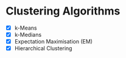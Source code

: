 # Clustering Algorithms

* [x] k-Means
* [x] k-Medians
* [x] Expectation Maximisation (EM)
* [x] Hierarchical Clustering
